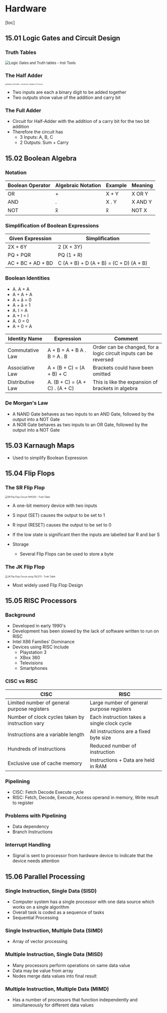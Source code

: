 # Hardware

[toc]

## 15.01 Logic Gates and Circuit Design

### Truth Tables

<img src="https://instrumentationtools.com/wp-content/uploads/2018/10/Logic-Gates-and-Truth-tables.png" alt="Logic Gates and Truth tables - Inst Tools" style="zoom: 80%;" />



### The Half Adder

<img src="https://projects-static.raspberrypi.org/projects/halfadder/fbd927fdbca5dcb6631fad44fa49ec03feafd80c/en/images/fig1.png" alt="Building a Half Adder - Introduction | Raspberry Pi Projects" style="zoom:30%;" />

- Two inputs are each a binary digit to be added together
- Two outputs show value of the addition and carry bit



### The Full Adder

- Circuit for Half-Adder with the addition  of a carry bit for the two bit addition
- Therefore the circuit has
  - 3 Inputs: A, B, C
  - 2 Outputs: Sum + Carry



## 15.02 Boolean Algebra

### Notation

| Boolean Operator | Algebraic Notation | Example | Meaning |
| ---------------- | ------------------ | ------- | ------- |
| OR               | +                  | X + Y   | X OR Y  |
| AND              | .                  | X . Y   | X AND Y |
| NOT              | x̅                  | x̅       | NOT X   |



### Simplification of Boolean Expressions

| Given Expression  | Simplification                          |
| ----------------- | --------------------------------------- |
| 2X + 6Y           | 2 (X + 3Y)                              |
| PQ + PQR          | PQ (1 + R)                              |
| AC + BC + AD + BD | C (A + B) + D (A + B) = (C + D) (A + B) |



### Boolean Identities

- A. A + A
- A + A + A
- A +  ā  = 0
- A +  ā  = 1
- A. I = A
- A + I = I
- A. 0 = 0
- A + 0 = A



| Identity Name    | Expression                            | Comment                                                      |
| ---------------- | ------------------------------------- | ------------------------------------------------------------ |
| Commutative Law  | A + B = A + B           A . B = A . B | Order can be changed, for a logic circuit inputs can be reversed |
| Associative Law  | A + (B + C) = (A + B) + C             | Brackets could have been omitted                             |
| Distributive Law | A. (B + C) = (A + C) . (A + C)        | This is like the expansion of brackets in algebra            |



### De Morgan's Law

- A NAND Gate behaves as two inputs to an AND Gate, followed by the output into a NOT Gate
- A NOR Gate behaves as two inputs to an OR Gate, followed by the output into a NOT Gate



## 15.03 Karnaugh Maps

- Used to simplify Boolean Expression



## 15.04 Flip Flops

### The SR Flip Flop

<img src="https://circuits-diy.com/wp-content/uploads/2020/02/SR-Flip-Flop-Circuit-74HC00-Truth-Table-1280x720.png" alt="SR Flip Flop Circuit 74HC00 - Truth Table" style="zoom:50%;" />

- A one-bit memory device with two inputs

- S input (SET) causes the output to be set to 1

- R input (RESET) causes the output to be set to 0

- If the low state is significant then the inputs are labelled bar R and bar S

- Storage

  - Several Flip Flops can be used to store a byte

  

### The JK Flip Flop

<img src="https://circuits-diy.com/wp-content/uploads/2020/02/JK-Flip-Flop-Circuit-using-74LS73-Truth-Table.png" alt="JK Flip Flop Circuit using 74LS73 - Truth Table" style="zoom:50%;" />

- Most widely used Flip Flop Design



## 15.05 RISC Processors

### Background

- Developed in early 1990's
- Development has been slowed by the lack of software written to run on RISC
- Intel X86 Families' Dominance
- Devices using RISC Include
  - Playstation 3 
  - XBox 360
  - Televisions
  - Smartphones



### CISC vs RISC

| CISC                                             | RISC                                        |
| ------------------------------------------------ | ------------------------------------------- |
| Limited number of general purpose registers      | Large number of general purpose registers   |
| Number of clock cycles taken by instruction vary | Each instruction takes a single clock cycle |
| Instructions are a variable length               | All instructions are a fixed byte size      |
| Hundreds of instructions                         | Reduced number of instruction               |
| Exclusive use of cache memory                    | Instructions + Data are held in RAM         |



### Pipelining

- CISC: Fetch Decode Execute cycle
- RISC: Fetch, Decode, Execute, Access operand in memory, Write result to register



### Problems with Pipelining

- Data dependency
- Branch Instructions



### Interrupt Handling

- Signal is sent to processor from hardware device to indicate that the device needs attention



## 15.06 Parallel Processing

### Single Instruction, Single Data (SISD)

- Computer system has a single processor with one data source which works on a single algorithm
- Overall task is coded as a sequence of tasks
- Sequential Processing



### Single Instruction, Multiple Data (SIMD)

- Array of vector processing



### Multiple Instruction, Single Data (MISD)

- Many processors perform operations on same data value
- Data may be value from array
- Nodes merge data values into final result



### Multiple Instruction, Multiple Data (MIMD)

- Has a number of processors that function independently and simultaneously for different data values

















